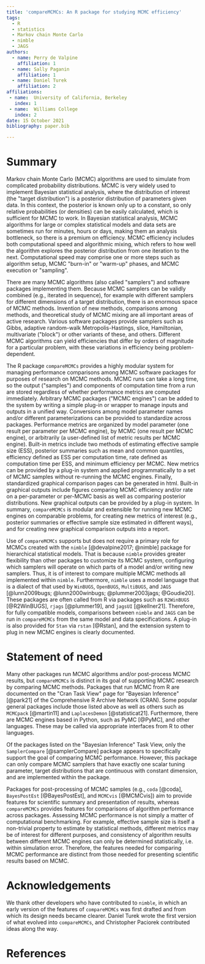 ```yaml
---
title: 'compareMCMCs: An R package for studying MCMC efficiency'
tags:
  - R
  - statistics
  - Markov chain Monte Carlo
  - nimble
  - JAGS
authors:
  - name: Perry de Valpine
    affiliation: 1
  - name: Sally Paganin
    affiliation: 1
  - name: Daniel Turek
    affiliation: 2
affiliations:
 - name:  University of California, Berkeley
   index: 1
 - name:  Williams College
   index: 2
date: 15 October 2021
bibliography: paper.bib

---
```


# Summary

Markov chain Monte Carlo (MCMC) algorithms are used to simulate from complicated probability distributions.  MCMC is very widely used to implement Bayesian statistical analysis, where the distribution of interest (the "target distribution") is a posterior distribution of parameters given data.  In this context, the posterior is known only up to a constant, so only relative probabilities (or densities) can be easily calculated, which is sufficient for MCMC to work.   In Bayesian statistical analysis, MCMC algorithms for large or complex statistical models and data sets are sometimes run for minutes, hours or days, making them an analysis bottleneck, so there is a premium on efficiency.  MCMC efficiency includes both computational speed and algorithmic mixing, which refers to how well the algorithm explores the posterior distribution from one iteration to the next.  Computational speed may comprise one or more steps such as algorithm setup, MCMC "burn-in" or "warm-up" phases, and MCMC execution or "sampling". 

There are many MCMC algorithms (also called "samplers") and software packages implementing them.  Because MCMC samplers can be validly combined (e.g., iterated in sequence), for example with different samplers for different dimensions of a target distribution, there is an enormous space of MCMC methods.  Invention of new methods, comparisons among methods, and theoretical study of MCMC mixing are all important areas of active research.  Various software packages provide samplers such as Gibbs, adaptive random-walk Metropolis-Hastings, slice, Hamiltonian, multivariate ("block") or other variants of these, and others.  Different MCMC algorithms can yield efficiencies that differ by orders of magnitude for a particular problem, with these variations in efficiency being problem-dependent. 

The R package `compareMCMCs` provides a highly modular system for managing performance comparisons among MCMC software packages for purposes of research on MCMC methods.   MCMC runs can take a long time, so the output ("samples") and components of computation time from a run are stored regardless of whether performance metrics are computed immediately.   Arbitrary MCMC packages ("MCMC engines") can be added to the system by writing a simple plug-in or wrapper to manage inputs and outputs in a unified way.   Conversions among model parameter names and/or different parameterizations can be provided to standardize across packages.   Performance metrics are organized by model parameter (one result per parameter per MCMC engine), by MCMC (one result per MCMC engine), or arbitrarily (a user-defined list of metric results per MCMC engine).   Built-in metrics include two methods of estimating effective sample size (ESS), posterior summaries such as mean and common quantiles, efficiency defined as ESS per computation time, rate defined as computation time per ESS, and minimum efficiency per MCMC.   New metrics can be provided by a plug-in system and applied programmatically to a set of MCMC samples without re-running the MCMC engines.   Finally, standardized graphical comparison pages can be generated in html.  Built-in graphical outputs include figures comparing MCMC efficiency and/or rate on a per-parameter or per-MCMC basis as well as comparing posterior distributions.   New graphical outputs can be provided by a plug-in system.   In summary, `compareMCMCs` is modular and extensible for running new MCMC engines on comparable problems, for creating new metrics of interest (e.g., posterior summaries or effective sample size estimated in different ways), and for creating new graphical comparison outputs into a report.

Use of `compareMCMCs` supports but does not require a primary role for MCMCs created with the `nimble` [@devalpine2017; @nimble] package for hierarchical statistical models.  That is because `nimble` provides greater flexibility than other packages to customize its MCMC system, configuring which samplers will operate on which parts of a model and/or writing new samplers.  Thus, it is of interest to compare multiple MCMC methods all implemented within `nimble`.   Furthermore, `nimble` uses a model language that is a dialect of that used by `WinBUGS`, `OpenBUGS`, `MultiBUGS`, and `JAGS` [@lunn2009bugs; @lunn2000winbugs; @plummer2003jags; @Goudie20].  These packages are often called from R via packages such as `R2WinBUGS` [@R2WinBUGS], `rjags` [@plummer19], and `jagsUI` [@kellner21].  Therefore, for fully compatible models, comparisons between `nimble` and `JAGS` can be run in `compareMCMCs` from the same model and data specifications.  A plug-in is also provided for `Stan` via `rstan` [@Rstan], and the extension system to plug in new MCMC engines is clearly documented.

# Statement of need

Many other packages run MCMC algorithms and/or post-process MCMC results, but `compareMCMCs` is distinct in its goal of supporting MCMC research by comparing MCMC methods.  Packages that run MCMC from R are documented on the "Cran Task View" page for "Bayesian Inference" [@park21] of the Comprehensive R Archive Network (CRAN).   Some popular general packages include those listed above as well as others such as `MCMCpack`  [@martin11] and `LaplacesDemon` [@statisticat21].  Furthermore, there are MCMC engines based in Python, such as PyMC [@PyMC], and other languages.  These may be called via appropriate interfaces from R to other languages.

Of the packages listed on the "Bayesian Inference" Task View, only the `SamplerCompare` [@samplerCompare] package appears to specifically support the goal of comparing MCMC performance.  However, this package can only compare MCMC samplers that have exactly one scalar tuning parameter, target distributions that are continuous with constant dimension, and are implemented within the package.

Packages for post-processing of MCMC samples (e.g., `coda` [@coda], `BayesPostEst` [@BayesPostEst], and `MCMCvis` [@MCMCvis]) aim to provide features for scientific summary and presentation of results, whereas `compareMCMCs` provides features for comparisons of algorithm performance across packages.  Assessing MCMC performance is not simply a matter of computational benchmarking.  For example, effective sample size is itself a non-trivial property to estimate by statistical methods, different metrics may be of interest for different purposes, and consistency of algorithm results between different MCMC engines can only be determined statistically, i.e. within simulation error.   Therefore, the features needed for comparing MCMC performance are distinct from those needed for presenting scientific results based on MCMC.

# Acknowledgements

We thank other developers who have contributed to `nimble`, in which an early version of the features of `compareMCMCs` was first drafted and from which its design needs became clearer.  Daniel Turek wrote the first version of what evolved into `compareMCMCs`, and Christopher Paciorek contributed ideas along the way.

# References
